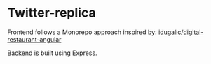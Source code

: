 # Twitter-replica

Frontend follows a Monorepo approach inspired by: [idugalic/digital-restaurant-angular](https://github.com/idugalic/digital-restaurant-angular)

Backend is built using Express.
